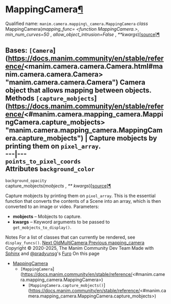 # MappingCamera[¶](https://docs.manim.community/en/stable/reference/<#mappingcamera> "Link to this heading")
Qualified name: `manim.camera.mapping\_camera.MappingCamera`
_class_ MappingCamera(_mapping_func= <function MappingCamera.<lambda>>_, _min_num_curves=50_ , _allow_object_intrusion=False_ , _**kwargs_)[[source]](https://docs.manim.community/en/stable/reference/<../_modules/manim/camera/mapping_camera.html#MappingCamera>)[¶](https://docs.manim.community/en/stable/reference/<#manim.camera.mapping_camera.MappingCamera> "Link to this definition")
    
Bases: `[Camera`](https://docs.manim.community/en/stable/reference/<manim.camera.camera.Camera.html#manim.camera.camera.Camera> "manim.camera.camera.Camera")
Camera object that allows mapping between objects.
Methods
`[capture_mobjects`](https://docs.manim.community/en/stable/reference/<#manim.camera.mapping_camera.MappingCamera.capture_mobjects> "manim.camera.mapping_camera.MappingCamera.capture_mobjects") | Capture mobjects by printing them on `pixel_array`.  
---|---  
`points_to_pixel_coords`  
Attributes
`background_color`  
---  
`background_opacity`  
capture_mobjects(_mobjects_ , _** kwargs_)[[source]](https://docs.manim.community/en/stable/reference/<../_modules/manim/camera/mapping_camera.html#MappingCamera.capture_mobjects>)[¶](https://docs.manim.community/en/stable/reference/<#manim.camera.mapping_camera.MappingCamera.capture_mobjects> "Link to this definition")
    
Capture mobjects by printing them on `pixel_array`.
This is the essential function that converts the contents of a Scene into an array, which is then converted to an image or video.
Parameters:
    
  * **mobjects** – Mobjects to capture.
  * **kwargs** – Keyword arguments to be passed to `get_mobjects_to_display()`.


Notes
For a list of classes that can currently be rendered, see `display_funcs()`.
[ Next OldMultiCamera ](https://docs.manim.community/en/stable/reference/<manim.camera.mapping_camera.OldMultiCamera.html>) [ Previous mapping_camera ](https://docs.manim.community/en/stable/reference/<manim.camera.mapping_camera.html>)
Copyright © 2020-2025, The Manim Community Dev Team 
Made with [Sphinx](https://docs.manim.community/en/stable/reference/<https:/www.sphinx-doc.org/>) and [@pradyunsg](https://docs.manim.community/en/stable/reference/<https:/pradyunsg.me>)'s [Furo](https://docs.manim.community/en/stable/reference/<https:/github.com/pradyunsg/furo>)
On this page 
  * [MappingCamera](https://docs.manim.community/en/stable/reference/<#>)
    * `[MappingCamera`](https://docs.manim.community/en/stable/reference/<#manim.camera.mapping_camera.MappingCamera>)
      * `[MappingCamera.capture_mobjects()`](https://docs.manim.community/en/stable/reference/<#manim.camera.mapping_camera.MappingCamera.capture_mobjects>)


